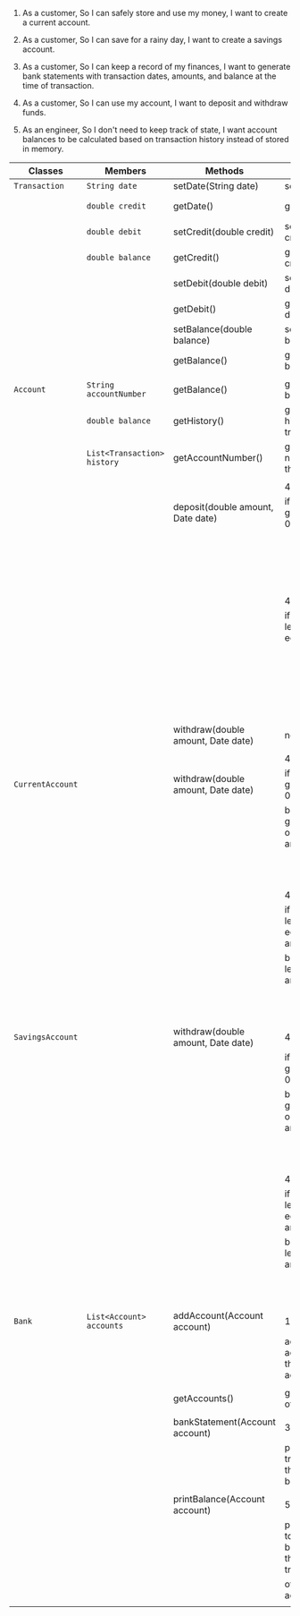 1.  As a customer,
    So I can safely store and use my money,
    I want to create a current account.

2.  As a customer,
    So I can save for a rainy day,
    I want to create a savings account.

3.  As a customer,
    So I can keep a record of my finances,
    I want to generate bank statements with transaction dates, amounts, and balance at the time of transaction.

4.  As a customer,
    So I can use my account,
    I want to deposit and withdraw funds.

5. As an engineer,
   So I don't need to keep track of state,
   I want account balances to be calculated based on transaction history instead of stored in memory.


| Classes          | Members                     | Methods                            | Scenario                                            | Results                        |
|------------------|-----------------------------|------------------------------------|-----------------------------------------------------|--------------------------------|
| `Transaction`    | `String date`               | setDate(String date)               | set the date                                        | void                           |
|                  | `double credit`             | getDate()                          | get the date                                        | Return String                  |
|                  | `double debit`              | setCredit(double credit)           | set the credit                                      | void                           |
|                  | `double balance`            | getCredit()                        | get the credit                                      | Return double                  |
|                  |                             | setDebit(double debit)             | set the debit                                       | void                           |
|                  |                             | getDebit()                         | get the debit                                       | Return double                  |
|                  |                             | setBalance(double balance)         | set the balance                                     | void                           |
|                  |                             | getBalance()                       | get the balance                                     | Return double                  |
|                  |                             |                                    |                                                     |                                |
| `Account`        | `String accountNumber`      | getBalance()                       | get the balance                                     | Return double                  |
|                  | `double balance`            | getHistory()                       | get the history of transaction                      | Return List<Transaction>       |
|                  | `List<Transaction> history` | getAccountNumber()                 | get the number of the account                       | Return String                  |
|                  |                             |                                    |                                                     |                                |
|                  |                             |                                    | 4.                                                  |                                |
|                  |                             | deposit(double amount, Date date)  | if amount is greater than 0                         | Output success message         |
|                  |                             |                                    |                                                     | Update balance                 |
|                  |                             |                                    |                                                     | Add new transaction to history |
|                  |                             |                                    | 4.                                                  |                                |
|                  |                             |                                    | if amount is less than or equal to 0                | Output failure message         |
|                  |                             |                                    |                                                     | Don't update the balance       |
|                  |                             |                                    |                                                     | Don't add new transaction      |
|                  |                             |                                    |                                                     |                                |
|                  |                             | withdraw(double amount, Date date) | nothing                                             | nothing                        |
|                  |                             |                                    |                                                     |                                |
|                  |                             |                                    | 4.                                                  |                                |
| `CurrentAccount` |                             | withdraw(double amount, Date date) | if amount is greater than 0 and                     | Output success message         |
|                  |                             |                                    | balance is greater than or equal to amount          | Update balance                 |
|                  |                             |                                    |                                                     | Add new transaction to history |
|                  |                             |                                    | 4.                                                  |                                |
|                  |                             |                                    | if amount is less than or equal to 0 and            | Output failure message         |
|                  |                             |                                    | balance is less than amount                         | Don't update the balance       |
|                  |                             |                                    |                                                     | Don't add new transaction      |
| `SavingsAccount` |                             | withdraw(double amount, Date date) | 4.                                                  |                                |
|                  |                             |                                    | if amount is greater than 0 and                     | Output success message         |
|                  |                             |                                    | balance is greater than or equal to amount          | Update balance                 |
|                  |                             |                                    |                                                     | Add new transaction to history |
|                  |                             |                                    | 4.                                                  |                                |
|                  |                             |                                    | if amount is less than or equal to 0 and            | Output failure message         |
|                  |                             |                                    | balance is less than amount                         | Don't update the balance       |
|                  |                             |                                    |                                                     | Don't add new transaction      |
| `Bank`           | `List<Account> accounts`    | addAccount(Account account)        | 1. and 2.                                           |                                |
|                  |                             |                                    | adds the account to the list of accounts            | void                           |
|                  |                             |                                    |                                                     |                                |
|                  |                             | getAccounts()                      | get the list of accounts                            | Return List<Account>           |
|                  |                             |                                    |                                                     |                                |
|                  |                             | bankStatement(Account account)     | 3.                                                  |                                |
|                  |                             |                                    | prints all the transactions that have been done     | Output details of transactions |
|                  |                             |                                    |                                                     |                                |
|                  |                             | printBalance(Account account)      | 5.                                                  |                                |
|                  |                             |                                    | prints the total balance of the history transaction | Return double                  |
|                  |                             |                                    | of a specific account                               |                                |
|                  |                             |                                    |                                                     |                                |
